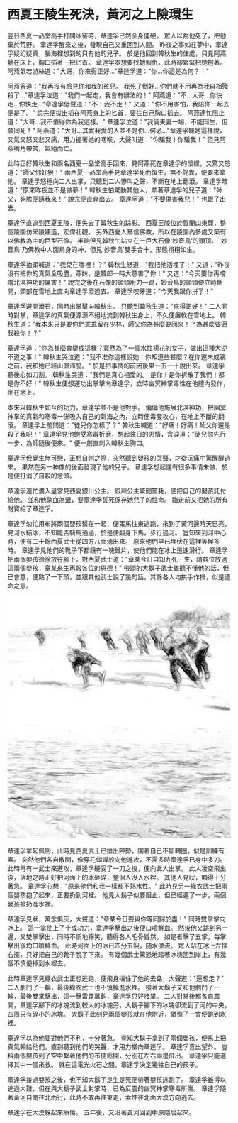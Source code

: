 # 西夏王陵生死決，黃河之上險環生

翌日西夏一品堂高手打開冰窖時，章達孚已然全身僵硬。 眾人以為他死了，把他棄於荒野。 章達孚醒來之後，發現自己又重回到人間。 昨夜之事如在夢中，章達孚疑幻疑真，腦海裡想到的只有他的兒子。 於是他回到韓秋生的住處，只見阿燕躺在床上，胸口插著一把匕首。 章達孚本想要找她報仇，此時卻緊緊把她抱著。 阿燕氣若游絲道："大哥，你來得正好..."章達孚道："你...你這是為何？！"

阿燕答道："我再沒有臉見你和我的孩兒。 我死了倒好...你們就不用再為我自相殘殺了..."章達孚泣道："我們一起走，我會有辦法的！" 阿燕道："不...大哥...你快走...你快走..."章達孚低聲道："不！我不走！" 又道："你不用害怕，我陪你一起去便是了。" 說完便拔出插在阿燕身上的匕首，要往自己胸口插去。 阿燕連忙阻止道："大哥...我不值得你為我這樣。" 章達孚泣道："我倆夫妻一場，不能同生，但願同死！" 阿燕道："大哥...其實我愛的人並不是你...何必..."章達孚聽她這樣說，又氣又怒又悲又痛，用力握著她的咽喉，大聲叫道："你騙我！你騙我！" 但見阿燕嘴角帶笑，氣絕而亡。

此時正好韓秋生和兩名西夏一品堂高手回來，見阿燕死在章達孚的懷裡，又驚又怒道："師父你好狠！" 兩西夏一品堂高手見章達孚死而復生，無不詫異，便要來拿他。 章達孚怒極向二人出掌，只聽到二人慘叫之聲，不斷在地上翻滾。 章達孚暗道："原來昨夜並不是做夢！" 韓秋生怕驚動其他人，拿著章達孚的兒子道："師父，夠膽便隨我來！" 說完便直奔出去。 章達孚道："不要傷害我兒！" 也跟了出去。

章達孚直追到西夏王陵，便失去了韓秋生的踪影。 西夏王陵位於賀蘭山東麓，整個陵園仿宋陵建造，宏偉壯觀。 另外西夏人篤信佛教，所以在陵園內多處又築有以佛教為主的巨型石像。 半晌但見韓秋生站立在一巨大石像'妙音鳥'的頭頂。 '妙音鳥'乃佛教中人面鳥身的神，但見'妙音鳥'雙手合十，形態栩栩如生。

章達孚抬頭喊道："我兒在哪裡！？" 韓秋生怒道："我把他活埋了！" 又道："昨夜沒有把你的真氣全吸盡，燕妹，是韓郎一時大意害了你！" 又道："今天要你再嚐嚐北溟神功的厲害！" 說完之後在石像的頭頸用力一踢，妙音鳥的頭頸便立時斷開，頭部在雪地上直向章達孚滾過去。 章達孚咬牙道："今天我跟你拼了！"

章達孚避開滾石，同時出掌擊向韓秋生。 只聽到韓秋生道："來得正好！" 二人同時對掌，章達孚的真氣便源源不絕地流到韓秋生身上，不久便癱軟在雪地上。 韓秋生道："我本來只是要你們乖乖留在少林，師父你為甚麼要回來！？為甚麼要逼我殺你！？"

章達孚道："你為甚麼會變成這樣？竟然為了一個水性楊花的女子，做出這種大逆不道之事！" 韓秋生哭泣道："我不准你這樣說她！你知道些甚麼？在你還未成親之前，我和她已經山盟海誓。" 於是把事情的前因後果一五一十說出來。 章達孚聽後心如刀割。 韓秋生哭道："我們是真心相愛的。 是你！是你拆散了我們！都是你不好！" 韓秋生便想運功出掌擊向章達孚，立時幽冥神掌毒性在他體內發作，倒在地上。

本來以韓秋生如今的功力，章達孚並不是他對手。 偏偏他施展北溟神功，把幽冥神掌的真氣和寒毒一併吸入自己的氣海之內，立時便毒發攻心，在地上不斷的翻滾。 章達孚上前問道："徒兒你怎樣了？" 韓秋生喊道："好痛！好痛！師父你還是殺了我吧！" 章達孚見他飽受寒毒折磨，想起往日的恩情，含淚道："徒兒你先行一步，為師隨後便來。" 便一劍直刺入韓秋生胸口。

章達孚但覺生無可戀，正想自刎之際，突然聽到嬰孩的哭聲，才從沉痛中驚醒醒過來。 果然在另一神像的後面發現了他的兒子。 章達孚想起還有很多事情未做，於是便打消了自殺的念頭。

章達孚連忙潛入皇宮見西夏銀川公主。 銀川公主驚聞噩耗，便把自己的嬰孩託付給他。 並和他歃血為盟，要章達孚誓死保存她兒子的性命。 臨走前又把她的所有財寶給了章達孚。

章達孚匆忙用布將兩個嬰孩繫在一起，便策馬往東逃跑，來到了黃河邊時天已亮，見河水結冰，不知能否騎馬通過，於是便翻身下馬，步行過河。 豈知來到河中心時，便有二十餘西夏武士從四方八面湧出來。 原來他們早已埋伏在這裡等候多時。 章達孚見他們的靴子下都鑲有一塊鐵片，使他們能在冰上迅速滑行。 章達孚把兩個嬰孩徐徐放在腳下，對西夏武士道："章某今日自知九死一生，請各位放過這兩個嬰孩，章某來生再報各位的恩德！" 帶頭的大鬍子武士雖聽不懂他的話，但已會意，便點了一下頭，並跟其他武士說了幾句話，其餘各人均拱手作揖，似是遵命之意。

![黃河之上](pictures/x53.png)

章達孚拿起佩劍，此時見西夏武士已排出陣勢，圍著自己不斷轉圈，似是訓練有素。 突然他們各自散開，像穿花蝴蝶般向他進攻，不需多時章達孚已身中多刀。 此時再有一武士來進攻，章達孚硬受了一刀之後，便向此人出掌。 此人凌空飛出後，落地之時正好把河面上的冰砸碎，整個人沒入水裡。 其他人見狀，顯得十分著急。 章達孚心想："原來他們和我一樣都不熟水性。" 此時見另一綠衣武士把兩個嬰孩抱了起來，正要扔到河裡。 他見大鬍子似要阻止，但已經遲了一步，兩個嬰孩被扔進水裡。

章達孚見狀，萬念俱灰，大聲道："章某今日要與你等同歸於盡！" 同時雙掌擊向冰上。 這一掌使上了十成功力，章達孚擊出之後便口噴鮮血。 然後他又跳到另一邊，又雙掌擊出，同時不斷地獰笑，聽得各人毛骨聳然。 如是者擊了五掌，每掌擊出後均口噴鮮血。 此時河面上的冰已四分五裂，随水漂流。 眾人站在冰上左搖右擺，只好把自己的靴子脫了下來。 有幾個武士驚恐地踏著冰塊回到岸上，有幾個不慎便掉到水裡去。

此時章達孚見綠衣武士正想逃跑，便飛身擋住了他的去路，大聲道："還想走？" 二人劇鬥了一輪，最後綠衣武士也不慎掉進水裡。 接著大鬍子又和他劇鬥了一輪，最後雙掌擊出，這一擊雷霆萬鈞，章達孚只好接掌。 二人對掌後都各自震開，章達孚腳下的冰塊流到較大的冰塊旁，大鬍子腳下的冰塊卻流到了河的中央，四周只有碎小的冰塊。 大鬍子此刻見兩個嬰孩就在他附近，猶豫了一會便跳到水裡。

章達孚以為他要對他們不利，十分著急。 豈知大鬍子拿到了兩個嬰孩，便馬上把真氣輸給他們，直到聽到他們的哭聲，才用力擲向章達孚。 章達孚喜出望外。 豈料兩個嬰孩到了空中繫著他們的布便鬆開，分別在左右兩邊飛出。 章達孚只能選擇其中一個來救。 就在這電光火石之間，章達孚決定犧牲自己的孩子。

章達孚接過嬰孩之後，也不知大鬍子是生是死便帶著嬰孩逃跑了。 章達孚雖得以逃過大難，但在與大鬍子武士對掌時，已為反震的幽冥神掌寒毒所傷。 章達孚隨著黃河自南往北而行，此時不敢再往東走，索性往北面大漠方向逃去。

章達孚在大漠躲起來療傷。 五年後，又沿著黃河回到中原隱居起來。
